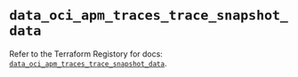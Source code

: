 # `data_oci_apm_traces_trace_snapshot_data`

Refer to the Terraform Registory for docs: [`data_oci_apm_traces_trace_snapshot_data`](https://registry.terraform.io/providers/oracle/oci/6.18.0/docs/data-sources/apm_traces_trace_snapshot_data).
